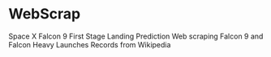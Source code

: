 # WebScrap
Space X Falcon 9 First Stage Landing Prediction
Web scraping Falcon 9 and Falcon Heavy Launches Records from Wikipedia
